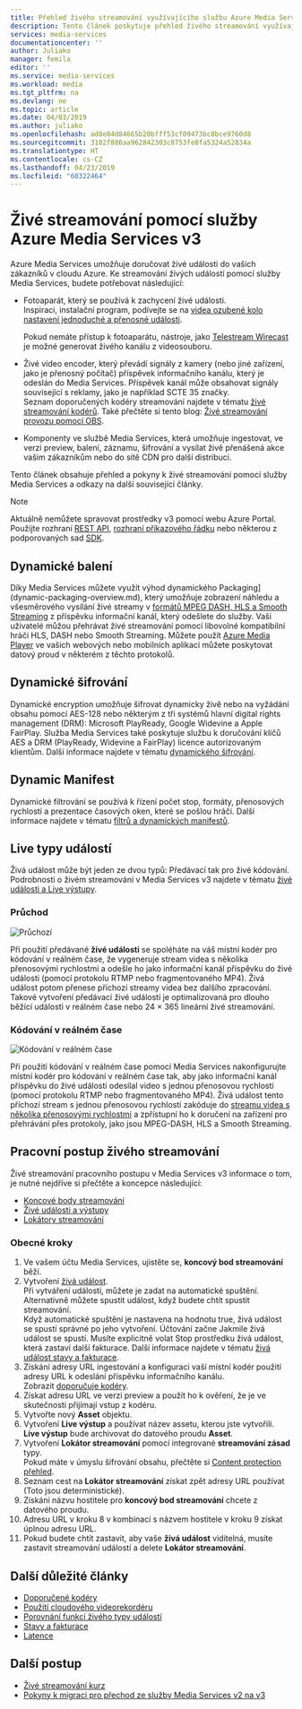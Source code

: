```yaml
---
title: Přehled živého streamování využívajícího službu Azure Media Services | Dokumentace Microsoftu
description: Tento článek poskytuje přehled živého streamování využívajícího službu Azure Media Services v3.
services: media-services
documentationcenter: ''
author: Juliako
manager: femila
editor: ''
ms.service: media-services
ms.workload: media
ms.tgt_pltfrm: na
ms.devlang: ne
ms.topic: article
ms.date: 04/03/2019
ms.author: juliako
ms.openlocfilehash: ad8e84d84665b20bfff53cf09473bc8bce9760d8
ms.sourcegitcommit: 3102f886aa962842303c8753fe8fa5324a52834a
ms.translationtype: HT
ms.contentlocale: cs-CZ
ms.lasthandoff: 04/23/2019
ms.locfileid: "60322464"
---
```

# <a name="live-streaming-with-azure-media-services-v3"></a>Živé streamování pomocí služby Azure Media Services v3

Azure Media Services umožňuje doručovat živé události do vašich zákazníků v cloudu Azure. Ke streamování živých událostí pomocí služby Media Services, budete potřebovat následující:  

- Fotoaparát, který se používá k zachycení živé události.<br/>Inspiraci, instalační program, podívejte se na [videa ozubené kolo nastavení jednoduché a přenosné události]( https://link.medium.com/KNTtiN6IeT).

    Pokud nemáte přístup k fotoaparátu, nástroje, jako [Telestream Wirecast](http://www.telestream.net/wirecast/overview.htm) je možné generovat živého kanálu z videosouboru.
- Živé video encoder, který převádí signály z kamery (nebo jiné zařízení, jako je přenosný počítač) příspěvek informačního kanálu, který je odeslán do Media Services. Příspěvek kanál může obsahovat signály související s reklamy, jako je například SCTE 35 značky.<br/>Seznam doporučených kodéry streamování najdete v tématu [živé streamování kodérů](recommended-on-premises-live-encoders.md). Také přečtěte si tento blog: [Živé streamování provozu pomocí OBS](https://link.medium.com/ttuwHpaJeT).
- Komponenty ve službě Media Services, která umožňuje ingestovat, ve verzi preview, balení, záznamu, šifrování a vysílat živě přenášená akce vašim zákazníkům nebo do sítě CDN pro další distribuci.

Tento článek obsahuje přehled a pokyny k živé streamování pomocí služby Media Services a odkazy na další související články.

> [!NOTE]
> Aktuálně nemůžete spravovat prostředky v3 pomocí webu Azure Portal. Použijte rozhraní [REST API](https://aka.ms/ams-v3-rest-ref), [rozhraní příkazového řádku](https://aka.ms/ams-v3-cli-ref) nebo některou z podporovaných sad [SDK](developers-guide.md).

## <a name="dynamic-packaging"></a>Dynamické balení

Díky Media Services můžete využít výhod dynamického Packaging](dynamic-packaging-overview.md), který umožňuje zobrazení náhledu a všesměrového vysílání živé streamy v [formátů MPEG DASH, HLS a Smooth Streaming](https://en.wikipedia.org/wiki/Adaptive_bitrate_streaming) z příspěvku informační kanál, který odešlete do služby. Vaši uživatelé můžou přehrávat živé streamování pomocí libovolné kompatibilní hráči HLS, DASH nebo Smooth Streaming. Můžete použít [Azure Media Player](https://amp.azure.net/libs/amp/latest/docs/index.html) ve vašich webových nebo mobilních aplikací můžete poskytovat datový proud v některém z těchto protokolů.

## <a name="dynamic-encryption"></a>Dynamické šifrování

Dynamické encryption umožňuje šifrovat dynamicky živě nebo na vyžádání obsahu pomocí AES-128 nebo některým z tři systémů hlavní digital rights management (DRM): Microsoft PlayReady, Google Widevine a Apple FairPlay. Služba Media Services také poskytuje službu k doručování klíčů AES a DRM (PlayReady, Widevine a FairPlay) licence autorizovaným klientům. Další informace najdete v tématu [dynamického šifrování](content-protection-overview.md).

## <a name="dynamic-manifest"></a>Dynamic Manifest

Dynamické filtrování se používá k řízení počet stop, formáty, přenosových rychlostí a prezentace časových oken, které se pošlou hráči. Další informace najdete v tématu [filtrů a dynamických manifestů](filters-dynamic-manifest-overview.md).

## <a name="live-event-types"></a>Live typy událostí

Živá událost může být jeden ze dvou typů: Předávací tak pro živé kódování. Podrobnosti o živém streamování v Media Services v3 najdete v tématu [živé události a Live výstupy](live-events-outputs-concept.md).

### <a name="pass-through"></a>Průchod

![Průchozí](./media/live-streaming/pass-through.svg)

Při použití předávané **živé události** se spoléháte na váš místní kodér pro kódování v reálném čase, že vygeneruje stream videa s několika přenosovými rychlostmi a odešle ho jako informační kanál příspěvku do živé události (pomocí protokolu RTMP nebo fragmentovaného MP4). Živá událost potom přenese příchozí streamy videa bez dalšího zpracování. Takové vytvoření předávací živé události je optimalizovaná pro dlouho běžící události v reálném čase nebo 24 × 365 lineární živé streamování. 

### <a name="live-encoding"></a>Kódování v reálném čase  

![Kódování v reálném čase](./media/live-streaming/live-encoding.svg)

Při použití kódování v reálném čase pomocí Media Services nakonfigurujte místní kodér pro kódování v reálném čase tak, aby jako informační kanál příspěvku do živé události odesílal video s jednou přenosovou rychlostí (pomocí protokolu RTMP nebo fragmentovaného MP4). Živá událost tento příchozí stream s jednou přenosovou rychlostí zakóduje do [streamu videa s několika přenosovými rychlostmi](https://en.wikipedia.org/wiki/Adaptive_bitrate_streaming) a zpřístupní ho k doručení na zařízení pro přehrávání přes protokoly, jako jsou MPEG-DASH, HLS a Smooth Streaming. 

## <a name="live-streaming-workflow"></a>Pracovní postup živého streamování

Živé streamování pracovního postupu v Media Services v3 informace o tom, je nutné nejdříve si přečtěte a koncepce následující: 

- [Koncové body streamování](streaming-endpoint-concept.md)
- [Živé události a výstupy](live-events-outputs-concept.md)
- [Lokátory streamování](streaming-locators-concept.md)

### <a name="general-steps"></a>Obecné kroky

1. Ve vašem účtu Media Services, ujistěte se, **koncový bod streamování** běží. 
2. Vytvoření [živá událost](live-events-outputs-concept.md). <br/>Při vytváření události, můžete je zadat na automatické spuštění. Alternativně můžete spustit událost, když budete chtít spustit streamování.<br/> Když automatické spuštění je nastavena na hodnotu true, živá událost se spustí správné po jeho vytvoření. Účtování začne Jakmile živá událost se spustí. Musíte explicitně volat Stop prostředku živá událost, která zastaví další fakturace. Další informace najdete v tématu [živá událost stavy a fakturace](live-event-states-billing.md).
3. Získání adresy URL ingestování a konfiguraci vaší místní kodér použití adresy URL k odeslání příspěvku informačního kanálu.<br/>Zobrazit [doporučuje kodéry](recommended-on-premises-live-encoders.md).
4. Získat adresu URL ve verzi preview a použít ho k ověření, že je ve skutečnosti přijímají vstup z kodéru.
5. Vytvořte nový **Asset** objektu.
6. Vytvoření **Live výstup** a používat název assetu, kterou jste vytvořili.<br/>**Live výstup** bude archivovat do datového proudu **Asset**.
7. Vytvoření **Lokátor streamování** pomocí integrované **streamování zásad** typy.<br/>Pokud máte v úmyslu šifrování obsahu, přečtěte si [Content protection přehled](content-protection-overview.md).
8. Seznam cest na **Lokátor streamování** získat zpět adresy URL používat (Toto jsou deterministické).
9. Získání názvu hostitele pro **koncový bod streamování** chcete z datového proudu.
10. Adresu URL v kroku 8 v kombinaci s názvem hostitele v kroku 9 získat úplnou adresu URL.
11. Pokud budete chtít zastavit, aby vaše **živá událost** viditelná, musíte zastavit streamování událostí a delete **Lokátor streamování**.

## <a name="other-important-articles"></a>Další důležité články

- [Doporučené kodéry](recommended-on-premises-live-encoders.md)
- [Použití cloudového videorekordéru](live-event-cloud-dvr.md)
- [Porovnání funkcí živého typy událostí](live-event-types-comparison.md)
- [Stavy a fakturace](live-event-states-billing.md)
- [Latence](live-event-latency.md)

## <a name="next-steps"></a>Další postup

* [Živé streamování kurz](stream-live-tutorial-with-api.md)
* [Pokyny k migraci pro přechod ze služby Media Services v2 na v3](migrate-from-v2-to-v3.md)
